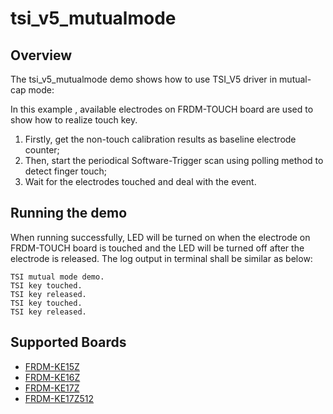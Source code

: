 # tsi_v5_mutualmode

## Overview
The tsi_v5_mutualmode demo shows how to use TSI_V5 driver in mutual-cap mode:

In this example , available electrodes on FRDM-TOUCH board are used to show how to realize touch key.
1. Firstly, get the non-touch calibration results as baseline electrode counter;
2. Then, start the periodical Software-Trigger scan using polling method to detect finger touch;
3. Wait for the electrodes touched and deal with the event.

## Running the demo
When running successfully, LED will be turned on when the electrode on FRDM-TOUCH board is touched
and the LED will be turned off after the electrode is released. 
The log output in terminal shall be similar as below:
~~~~~~~~~~~~~~~~~~~~~
TSI mutual mode demo.
TSI key touched.
TSI key released.
TSI key touched.
TSI key released.
~~~~~~~~~~~~~~~~~~~~~

## Supported Boards
- [FRDM-KE15Z](../../../../_boards/frdmke15z/demo_apps/tsi_v5/tsi_v5_mutualmode/example_board_readme.md)
- [FRDM-KE16Z](../../../../_boards/frdmke16z/demo_apps/tsi_v5/tsi_v5_mutualmode/example_board_readme.md)
- [FRDM-KE17Z](../../../../_boards/frdmke17z/demo_apps/tsi_v5/tsi_v5_mutualmode/example_board_readme.md)
- [FRDM-KE17Z512](../../../../_boards/frdmke17z512/demo_apps/tsi_v5/tsi_v5_mutualmode/example_board_readme.md)
